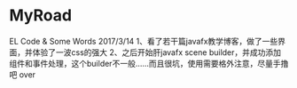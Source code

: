 # MyRoad
EL Code &amp; Some Words
2017/3/14
  1、看了若干篇javafx教学博客，做了一些界面，并体验了一波css的强大
  2、之后开始肝javafx scene builder，并成功添加组件和事件处理，这个builder不一般……而且很坑，使用需要格外注意，尽量手撸吧
  over
